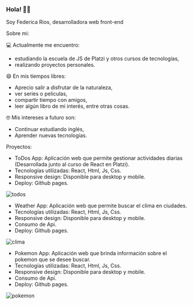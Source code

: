 ###           Hola! 👋👋

Soy Federica Rios, desarrolladora web front-end

Sobre mi:

💻 Actualmente me encuentro: 

-  estudiando la escuela de JS de Platzi y otros cursos de tecnologías,
-  realizando proyectos personales.

😄 En mis tiempos libres:

- Aprecio salir a disfrutar de la naturaleza, 
- ver series o peliculas, 
- compartir tiempo con amigos, 
- leer algún libro de mi interés, entre otras cosas.

🤓 Mis intereses a futuro son:

- Continuar estudiando inglés,
- Aprender nuevas tecnologías.

Proyectos:

- ToDos App: Aplicación web que permite gestionar actividades diarias (Desarrollada junto al curso de React en Platzi).
- Tecnologías utilizadas: React, Html, Js, Css.
- Responsive design: Disponible para desktop y mobile.
- Deploy: Github pages.

![todos](https://user-images.githubusercontent.com/98617759/170395052-8466f302-9320-4cd9-a999-81de8d95bbc5.png)

- Weather App: Aplicación web que permite buscar el clima en ciudades.
- Tecnologías utilizadas: React, Html, Js, Css.
- Responsive design: Disponible para desktop y mobile.
- Consumo de Api.
- Deploy: Github pages.

![clima](https://user-images.githubusercontent.com/98617759/170394912-506ece19-e6ff-4157-8575-f51db2c2938a.png)

- Pokemon App: Aplicación web que brinda información sobre el pokemon que se desee buscar.
- Tecnologías utilizadas: React, Html, Js, Css.
- Responsive design: Disponible para desktop y mobile.
- Consumo de Api.
- Deploy: Github pages.

![pokemon](https://user-images.githubusercontent.com/98617759/170395528-a1e44eb0-45ee-4239-aabb-76c955183cf9.png)


